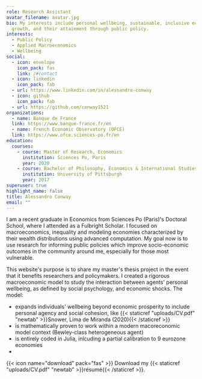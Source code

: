 ```yaml
---
role: Research Assistant
avatar_filename: avatar.jpg
bio: My interests include personal wellbeing, sustainable, inclusive economic
  growth, and their attainment through public policy.
interests:
  - Public Policy
  - Applied Macroeconomics
  - Wellbeing
social:
  - icon: envelope
    icon_pack: fas
    link: /#contact
  - icon: linkedin
    icon_pack: fab
  - url: https://www.linkedin.com/in/alessandro-conway
  - icon: github
    icon_pack: fab
  - url: https://github.com/conway1521
organizations:
  - name: Banque de France
  link: https://www.banque-france.fr/en
  - name: French Economic Observatory (OFCE)
  link: https://www.ofce.sciences-po.fr/en
education:
  courses:
    - course: Master of Research, Economics
      institution: Sciences Po, Paris
      year: 2020
    - course: Bachelor of Philosophy, Economics & International Studies
      institution: University of Pittsburgh
      year: 2017
superuser: true
highlight_name: false
title: Alessandro Conway
email: ""
---
```



I am a recent graduate in Economics from Sciences Po (Paris)'s Doctoral School, where I attended as a Fulbright Scholar. I focused on macroeconomics, inequality and modeling economies characterized by their wealth distributions using advanced computation. My goal now is to use research for informing public policies which improve socio-economic outcomes in the community around me, especially for those most vulnerable.

This website's purpose is to share my master's thesis project in the event that it benefits researchers and policymakers. I created a rigorous macroeconomic model to study the interaction between agents' personal wellbeing, as defined by social psychology, and economic shocks. The model:
* expands individuals' wellbeing beyond economic prosperity to include personal agency and social cohesion, like {{< staticref "uploads/CV.pdf" "newtab" >}}Snower, Lima de Miranda (2020){{< /staticref >}} 
* is mathematically proven to work within a modern macoreconomic model context (Bewley-class heterogeneous agent)
* is entirely coded in Julia, inlcuding a partial calibration to 9 eurozone economies 
* 
{{< icon name="download" pack="fas" >}} Download my {{< staticref "uploads/CV.pdf" "newtab" >}}résumé{{< /staticref >}}.
